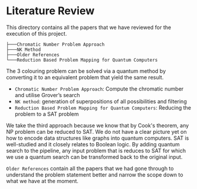 # Literature Review
This directory contains all the papers that we have reviewed for the execution of this project.
```console
├───Chromatic Number Problem Approach
├───NK Method
├───Older References
└───Reduction Based Problem Mapping for Quantum Computers
```
The 3 colouring problem can be solved via a quantum method by converting it to an equivalent problem that yield the same result.
- ```Chromatic Number Problem Approach```: Compute the chromatic number and utilise Grover’s search
- ```NK method```: generation of superpositions of all possibilities and filtering
- ```Reduction Based Problem Mapping for Quantum Computers```: Reducing the problem to a SAT problem

We take the third approach because we know that by Cook's theorem, any NP problem can be reduced to SAT. We do not have a clear picture yet on how to encode data structures like graphs into quantum computers. SAT is well-studied and it closely relates to Boolean logic. By adding quantum search to the pipeline, any input problem that is reduces to SAT for which we use a quantum search can be transformed back to the original input.

```Older References``` contain all the papers that we had gone through to understand the problem statement better and narrow the scope down to what we have at the moment.